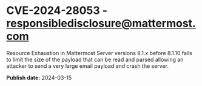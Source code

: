# CVE-2024-28053 - responsibledisclosure@mattermost.com

Resource Exhaustion in Mattermost Server versions 8.1.x before 8.1.10 fails to limit the size of the payload that can be read and parsed allowing an attacker to send a very large email payload and crash the server.



**Publish date:** 2024-03-15
